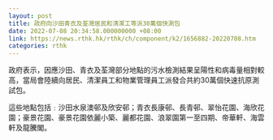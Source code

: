 ```yaml
---
layout: post
title: 政府向沙田青衣及荃灣居民和清潔工等派30萬個快測包
date: 2022-07-08 20:34:58.000000000 +08:00
link: https://news.rthk.hk/rthk/ch/component/k2/1656882-20220708.htm
categories: rthk
---
```


政府表示，因應沙田、青衣及荃灣部分地點的污水檢測結果呈陽性和病毒量相對較高，當局會陸續向居民、清潔員工和物業管理員工派發合共約30萬個快速抗原測試包。

這些地點包括﹕沙田水泉澳邨及欣安邨；青衣長康邨、長青邨、翠怡花園、海欣花園；豪景花園、豪景花園依麗小築、麗都花園、浪翠園第一至四期、帝華軒、海雲軒及龍騰閣。
